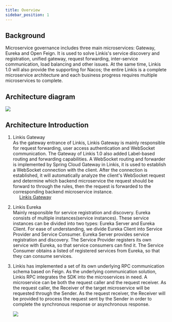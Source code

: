 ```yaml
---
title: Overview
sidebar_position: 1
---
```


## **Background**

Microservice governance includes three main microservices: Gateway, Eureka and Open Feign.
It is used to solve Linkis's service discovery and registration, unified gateway, request forwarding, inter-service communication, load balancing and other issues.
At the same time, Linkis 1.0 will also provide the supporting for Nacos; the entire Linkis is a complete microservice architecture and each business progress requires multiple microservices to complete.

## **Architecture diagram**

![](/Images/Architecture/linkis-microservice-gov-01.png)

## **Architecture Introduction**

1. Linkis Gateway  
As the gateway entrance of Linkis, Linkis Gateway is mainly responsible for request forwarding, user access authentication and WebSocket communication.
The Gateway of Linkis 1.0 also added Label-based routing and forwarding capabilities.
A WebSocket routing and forwarder is implemented by Spring Cloud Gateway in Linkis, it is used to establish a WebSocket connection with the client.
After the connection is established, it will automatically analyze the client's WebSocket request and determine which backend microservice the request should be forward to through the rules,
then the request is forwarded to the corresponding backend microservice instance.  
&nbsp;&nbsp;&nbsp;&nbsp;&nbsp;[Linkis Gateway](gateway.md)

2. Linkis Eureka  
Mainly responsible for service registration and discovery. Eureka consists of multiple instances(service instances). These service instances can be divided into two types: Eureka Server and Eureka Client.
For ease of understanding, we divide Eureka Client into Service Provider and Service Consumer. Eureka Server provides service registration and discovery.
The Service Provider registers its own service with Eureka, so that service consumers can find it.
The Service Consumer obtains a listed of registered services from Eureka, so that they can consume services.

3. Linkis has implemented a set of its own underlying RPC communication schema based on Feign. As the underlying communication solution, Linkis RPC integrates the SDK into the microservices in need.
A microservice can be both the request caller and the request receiver.
As the request caller, the Receiver of the target microservice will be requested through the Sender.
As the request receiver, the Receiver will be provided to process the request sent by the Sender in order to complete the synchronous response or asynchronous response.

   ![](/Images/Architecture/linkis-microservice-gov-03.png)
